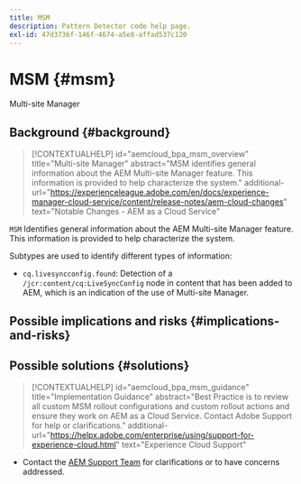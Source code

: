 ```yaml
---
title: MSM
description: Pattern Detector code help page.
exl-id: 47d3736f-146f-4674-a5e8-affad537c120
---
```

# MSM {#msm}

Multi-site Manager

## Background {#background}

>[!CONTEXTUALHELP]
>id="aemcloud_bpa_msm_overview"
>title="Multi-site Manager"
>abstract="MSM identifies general information about the AEM Multi-site Manager feature. This information is provided to help characterize the system."
>additional-url="https://experienceleague.adobe.com/en/docs/experience-manager-cloud-service/content/release-notes/aem-cloud-changes" text="Notable Changes - AEM as a Cloud Service"

`MSM`  Identifies general information about the AEM Multi-site Manager feature. This information is provided to help characterize the system.

Subtypes are used to identify different types of information:

* `cq.livesyncconfig.found`: Detection of a `/jcr:content/cq:LiveSyncConfig` node in content that has been added to AEM, which is an indication of the use of Multi-site Manager.

## Possible implications and risks {#implications-and-risks}


## Possible solutions {#solutions}

>[!CONTEXTUALHELP]
>id="aemcloud_bpa_msm_guidance"
>title="Implementation Guidance"
>abstract="Best Practice is to review all custom MSM rollout configurations and custom rollout actions and ensure they work on AEM as a Cloud Service. Contact Adobe Support for help or clarifications."
>additional-url="https://helpx.adobe.com/enterprise/using/support-for-experience-cloud.html" text="Experience Cloud Support"

* Contact the [AEM Support Team](https://helpx.adobe.com/enterprise/using/support-for-experience-cloud.html) for clarifications or to have concerns addressed.
